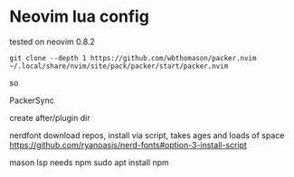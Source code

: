 # Neovim lua config

tested on neovim 0.8.2

```
git clone --depth 1 https://github.com/wbthomason/packer.nvim ~/.local/share/nvim/site/pack/packer/start/packer.nvim
```

so

PackerSync

create after/plugin dir


nerdfont download repos, install via script, takes ages and loads of space
https://github.com/ryanoasis/nerd-fonts#option-3-install-script


mason lsp needs npm
sudo apt install npm
